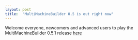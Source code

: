 ```yaml
---
layout: post
title:  "MultiMachineBuilder 0.5 is out right now"
---
```

Welcome everyone, newcomers and advanced users to play the MultiMachineBuilder 0.5.1 release [here](https://github.com/MultiMachineBuilder/MultiMachineBuilder/releases/tag/d0.5.1)